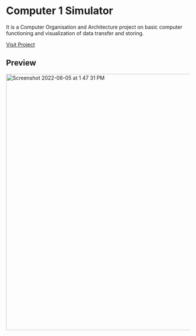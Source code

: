 # Computer 1 Simulator
It is a Computer Organisation and Architecture project on basic computer functioning and visualization of data transfer and storing.<br>

[Visit Project](https://computer1-aagam.netlify.app/)


## Preview
<img width="700" alt="Screenshot 2022-06-05 at 1 47 31 PM" src=https://github.com/getlost01/temp/blob/main/GIF-220624_195002.gif>

